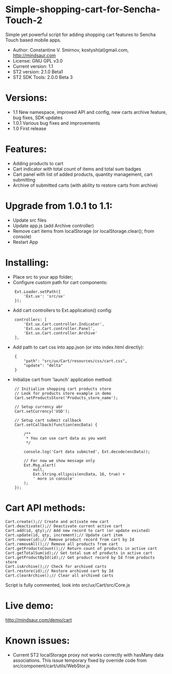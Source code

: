 Simple-shopping-cart-for-Sencha-Touch-2
=======================================

Simple yet powerful script for adding shopping cart features to Sencha Touch based mobile apps.

* Author: Constantine V. Smirnov, kostysh(at)gmail.com, http://mindsaur.com
* License: GNU GPL v3.0
* Current version: 1.1
* ST2 version: 2.1.0 Beta1
* ST2 SDK Tools: 2.0.0 Beta 3

Versions:
=========
- 1.1 New namespace, improved API and config, new carts archive feature, bug fixes, SDK updates
- 1.0.1 Various bug fixes and improvements
- 1.0 First release

Features:
=========
- Adding products to cart
- Cart indicator with total count of items and total sum badges
- Cart panel with list of added products, quantity management, cart submitting
- Archive of submitted carts (with ability to restore carts from archive)

Upgrade from 1.0.1 to 1.1:
===================
- Update src files
- Update app.js (add Archive controller)
- Remove cart items from localStorage (or localStorage.clear(); from console)
- Restart App

Installing:
===========
- Place src to your app folder;
- Configure custom path for cart components: 
<!-- language: lang-js -->
        
        Ext.Loader.setPath({
            'Ext.ux': 'src/ux'
        });
- Add cart controllers to Ext.application() config:
<!-- language: lang-js -->
        
        controllers: [
            'Ext.ux.Cart.controller.Indicator',
            'Ext.ux.Cart.controller.Panel',
            'Ext.ux.Cart.controller.Archive'
        ],
- Add path to cart css into app.json (or into index.html directly):
<!-- language: lang-js -->
        
        {
            "path": "src/ux/Cart/resources/css/cart.css",
            "update": "delta"
        }
- Initialize cart from 'launch' application method:
<!-- language: lang-js -->
        
        // Initialize shopping cart products store
        // Look for products store example in demo
        Cart.setProductsStore('Products_store_name');
    
        // Setup currency abr
        Cart.setCurrency('USD');
    
        // Setup cart submit callback
        Cart.setCallback(function(encData) {
            
            /**
             * You can use cart data as you want
             */
    
            console.log('Cart data submited', Ext.decode(encData));
    
            // For now we show message only
            Ext.Msg.alert(
                null,
                Ext.String.ellipsis(encData, 16, true) +
                ' more in console'
            );
        });


Cart API methods:
=============
<!-- language: lang-js -->
        
    Cart.create();// Create and activate new cart
    Cart.deactivate();// Deactivate current active cart
    Cart.add(id, qty);// Add new record to cart (or update existed)
    Cart.update(id, qty, increment);// Update cart item
    Cart.remove(id);// Remove product record from cart by Id
    Cart.removeAll();// Remove all products from cart
    Cart.getProductsCount();// Return count of products in active cart
    Cart.getTotalSum(id);// Get total sum of products in active cart
    Cart.getProductById(id);// Get product record by Id from products store
    Cart.isArchive();// Check for archived carts
    Cart.restore(id);// Restore archived cart by Id
    Cart.clearArchive();// Clear all archived carts

Script is fully commented, look into src/ux/Cart/src/Core.js

Live demo: 
==========
http://mindsaur.com/demo/cart

Known issues:
=============
- Current ST2 localStorage proxy not works correctly with hasMany data associations. 
This issue temporary fixed by override code from src/component/cart/utils/WebStor.js